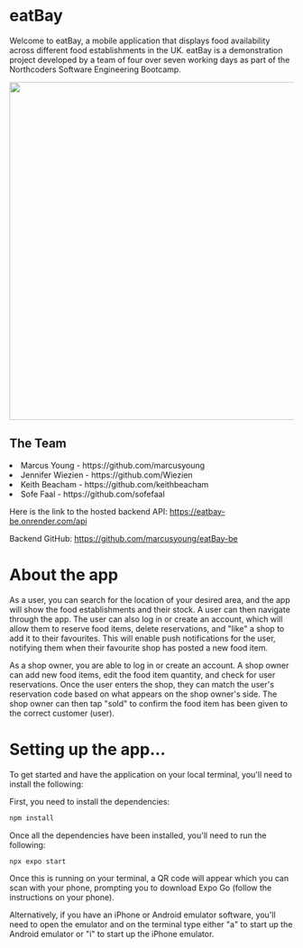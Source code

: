 <h1>eatBay</h1>

Welcome to eatBay, a mobile application that displays food availability across different food establishments in the UK. eatBay is a demonstration project developed by a team of four over seven working days as part of the Northcoders Software Engineering Bootcamp.

<img src="assets/eatbay-promo.gif" width="600">

<h2>The Team</h2>
<li>Marcus Young - https://github.com/marcusyoung</li>
<li>Jennifer Wiezien - https://github.com/Wiezien</li>
<li>Keith Beacham - https://github.com/keithbeacham</li>
<li>Sofe Faal - https://github.com/sofefaal</li>

Here is the link to the hosted backend API:
https://eatbay-be.onrender.com/api

Backend GitHub: https://github.com/marcusyoung/eatBay-be

<h1>About the app</h1>
As a user, you can search for the location of your desired area, and the app will show the food establishments and their stock. A user can then navigate through the app. The user can also log in or create an account, which will allow them to reserve food items, delete reservations, and "like" a shop to add it to their favourites. This will enable push notifications for the user, notifying them when their favourite shop has posted a new food item.

As a shop owner, you are able to log in or create an account. A shop owner can add new food items, edit the food item quantity, and check for user reservations. Once the user enters the shop, they can match the user's reservation code based on what appears on the shop owner's side. The shop owner can then tap "sold" to confirm the food item has been given to the correct customer (user).

<h1>Setting up the app...</h1>
To get started and have the application on your local terminal, you'll need to install the following:

First, you need to install the dependencies:

```sh
npm install
```

Once all the dependencies have been installed, you'll need to run the following:
```sh
npx expo start
```
Once this is running on your terminal, a QR code will appear which you can scan with your phone, prompting you to download Expo Go (follow the instructions on your phone).

Alternatively, if you have an iPhone or Android emulator software, you'll need to open the emulator and on the terminal type either "a" to start up the Android emulator or "i" to start up the iPhone emulator.
